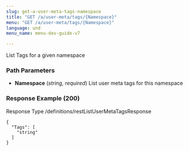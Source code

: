 ```yaml
---
slug: get-a-user-meta-tags-namespace
title: "GET /a/user-meta/tags/{Namespace}"
menu: "GET /a/user-meta/tags/{Namespace}"
language: und
menu_name: menu-dev-guide-v7

---
```








 
List Tags for a given namespace  


### Path Parameters

 - **Namespace** (_string, required_) List user meta tags for this namespace




### Response Example (200)
Response Type /definitions/restListUserMetaTagsResponse

```
{
  "Tags": [
    "string"
  ]
}
```




